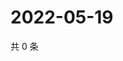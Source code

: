 # 2022-05-19

共 0 条

<!-- BEGIN WEIBO -->
<!-- 最后更新时间 Thu May 19 2022 05:01:10 GMT+0800 (China Standard Time) -->

<!-- END WEIBO -->

